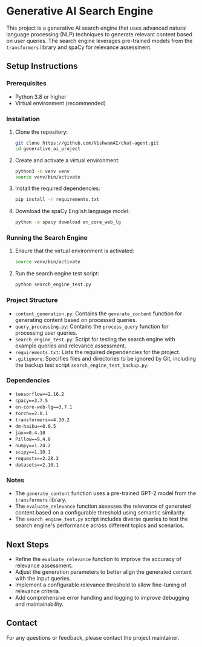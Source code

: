 # Generative AI Search Engine

This project is a generative AI search engine that uses advanced natural language processing (NLP) techniques to generate relevant content based on user queries. The search engine leverages pre-trained models from the `transformers` library and spaCy for relevance assessment.

## Setup Instructions

### Prerequisites

- Python 3.8 or higher
- Virtual environment (recommended)

### Installation

1. Clone the repository:

   ```bash
   git clone https://github.com/VishwamAI/chat-agent.git
   cd generative_ai_project
   ```

2. Create and activate a virtual environment:

   ```bash
   python3 -m venv venv
   source venv/bin/activate
   ```

3. Install the required dependencies:

   ```bash
   pip install -r requirements.txt
   ```

4. Download the spaCy English language model:

   ```bash
   python -m spacy download en_core_web_lg
   ```

### Running the Search Engine

1. Ensure that the virtual environment is activated:

   ```bash
   source venv/bin/activate
   ```

2. Run the search engine test script:

   ```bash
   python search_engine_test.py
   ```

### Project Structure

- `content_generation.py`: Contains the `generate_content` function for generating content based on processed queries.
- `query_processing.py`: Contains the `process_query` function for processing user queries.
- `search_engine_test.py`: Script for testing the search engine with example queries and relevance assessment.
- `requirements.txt`: Lists the required dependencies for the project.
- `.gitignore`: Specifies files and directories to be ignored by Git, including the backup test script `search_engine_test_backup.py`.

### Dependencies

- `tensorflow==2.16.2`
- `spacy==3.7.5`
- `en-core-web-lg==3.7.1`
- `torch==2.0.1`
- `transformers==4.30.2`
- `dm-haiku==0.0.5`
- `jax==0.4.10`
- `Pillow==9.4.0`
- `numpy==1.24.2`
- `scipy==1.10.1`
- `requests==2.28.2`
- `datasets==2.10.1`

### Notes

- The `generate_content` function uses a pre-trained GPT-2 model from the `transformers` library.
- The `evaluate_relevance` function assesses the relevance of generated content based on a configurable threshold using semantic similarity.
- The `search_engine_test.py` script includes diverse queries to test the search engine's performance across different topics and scenarios.

## Next Steps

- Refine the `evaluate_relevance` function to improve the accuracy of relevance assessment.
- Adjust the generation parameters to better align the generated content with the input queries.
- Implement a configurable relevance threshold to allow fine-tuning of relevance criteria.
- Add comprehensive error handling and logging to improve debugging and maintainability.

## Contact

For any questions or feedback, please contact the project maintainer.
